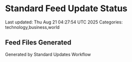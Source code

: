 # Standard Feed Update Status
Last updated: Thu Aug 21 04:27:54 UTC 2025
Categories: technology,business,world

## Feed Files Generated

Generated by Standard Updates Workflow
